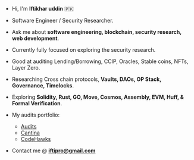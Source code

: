 - Hi, I'm **Iftikhar uddin** 🇵🇰
- Software Engineer / Security Researcher.
- Ask me about **software engineering, blockchain, security research, web development**.
- Currently fully focused on exploring the security research.
- Good at auditing Lending/Borrowing, CCIP, Oracles, Stable coins, NFTs, Layer Zero.
- Researching Cross chain protocols, **Vaults, DAOs, OP Stack, Governance, Timelocks**.
- Exploring **Solidity, Rust, GO, Move, Cosmos, Assembly, EVM, Huff, & Formal Verification**.
- My audits portfolio:
  - [Audits](https://github.com/iftikharuddin/audit-reports)
  - [Cantina](https://cantina.xyz/u/0xTheBlackPanther)
  - [CodeHawks](https://www.codehawks.com/profile/clnca1ftl0000lf08bfytq099)

- Contact me @ **iftipro@gmail.com**





